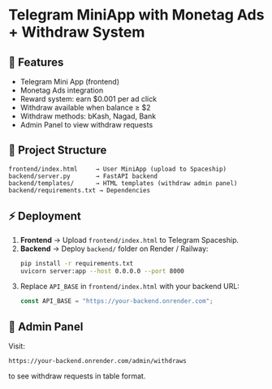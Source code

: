 # Telegram MiniApp with Monetag Ads + Withdraw System

## 📌 Features
- Telegram Mini App (frontend)
- Monetag Ads integration
- Reward system: earn $0.001 per ad click
- Withdraw available when balance ≥ $2
- Withdraw methods: bKash, Nagad, Bank
- Admin Panel to view withdraw requests

## 🚀 Project Structure
```
frontend/index.html     → User MiniApp (upload to Spaceship)
backend/server.py       → FastAPI backend
backend/templates/      → HTML templates (withdraw admin panel)
backend/requirements.txt → Dependencies
```

## ⚡ Deployment
1. **Frontend** → Upload `frontend/index.html` to Telegram Spaceship.
2. **Backend** → Deploy `backend/` folder on Render / Railway:
   ```bash
   pip install -r requirements.txt
   uvicorn server:app --host 0.0.0.0 --port 8000
   ```
3. Replace `API_BASE` in `frontend/index.html` with your backend URL:
   ```js
   const API_BASE = "https://your-backend.onrender.com";
   ```

## 🔑 Admin Panel
Visit:
```
https://your-backend.onrender.com/admin/withdraws
```
to see withdraw requests in table format.
